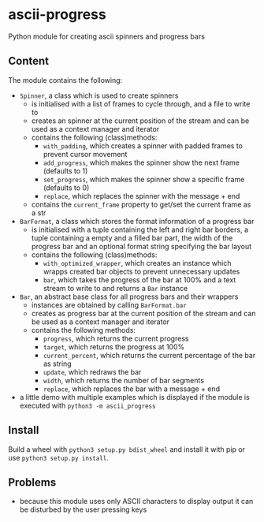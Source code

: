# ascii-progress
Python module for creating ascii spinners and progress bars

## Content
The module contains the following:
 - `Spinner`, a class which is used to create spinners
   - is initialised with a list of frames to cycle through, and a file to write to
   - creates an spinner at the current position of the stream and can be used as a context manager and iterator
   - contains the following (class)methods:
     - `with_padding`, which creates a spinner with padded frames to prevent cursor movement
     - `add_progress`, which makes the spinner show the next frame (defaults to 1)
     - `set_progress`, which makes the spinner show a specific frame (defaults to 0)
     - `replace`, which replaces the spinner with the message + end
   - contains the `current_frame` property to get/set the current frame as a str
 - `BarFormat`, a class which stores the format information of a progress bar
   - is initialised with a tuple containing the left and right bar borders, a tuple containing a empty and a filled bar part, the width of the progress bar and an optional format string specifying the bar layout
   - contains the following (class)methods:
     - `with_optimized_wrapper`, which creates an instance which wrapps created bar objects to prevent unnecessary updates
     - `bar`, which takes the progress of the bar at 100% and a text stream to write to and returns a `Bar` instance
 - `Bar`, an abstract base class for all progress bars and their wrappers
    - instances are obtained by calling `BarFormat.bar`
    - creates as progress bar at the current position of the stream and can be used as a context manager and iterator
    - contains the following methods:
      - `progress`, which returns the current progress
      - `target`, which returns the progress at 100%
      - `current_percent`, which returns the current percentage of the bar as string
      - `update`, which redraws the bar
      - `width`, which returns the number of bar segments
      - `replace`, which replaces the bar with a message + end
  - a little demo with multiple examples which is displayed if the module is executed with `python3 -m ascii_progress`

## Install
Build a wheel with `python3 setup.py bdist_wheel` and install it with pip or use `python3 setup.py install`.

## Problems
 - because this module uses only ASCII characters to display output it can be disturbed by the user pressing keys